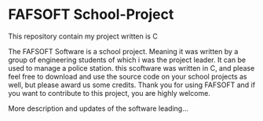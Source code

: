 # FAFSOFT School-Project
This repository contain my project written is C

The FAFSOFT Software is a school project. Meaning it was written by a group of engineering students of which i was the project leader. It can be used to manage a police station. this scoftware was written in C, and please
feel free to download and use the source code on your school projects as well, but please award us some credits.
Thank you for using FAFSOFT and if you want to contribute to this project, you are highly welcome.

More description and updates of the software leading...
